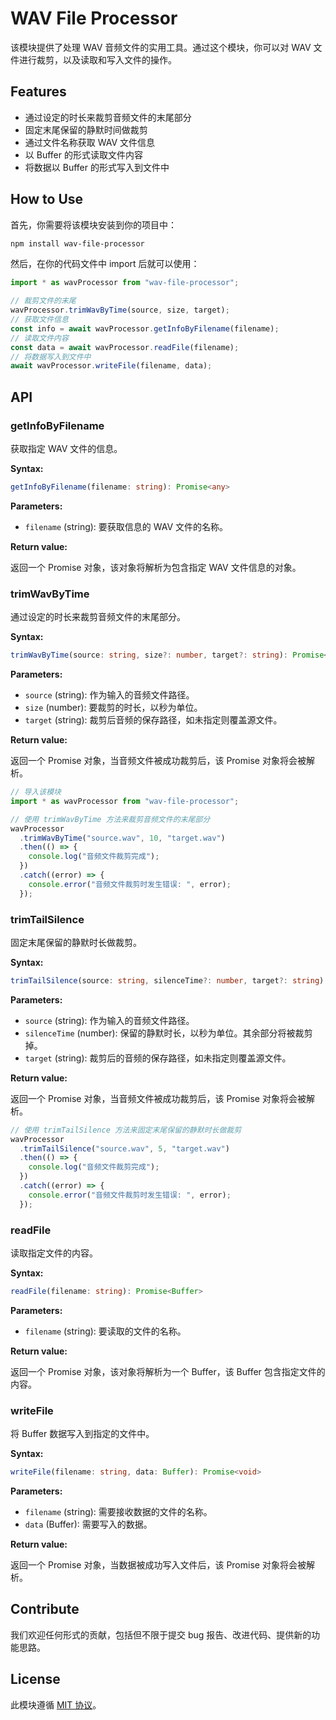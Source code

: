# WAV File Processor

该模块提供了处理 WAV 音频文件的实用工具。通过这个模块，你可以对 WAV 文件进行裁剪，以及读取和写入文件的操作。

## Features

- 通过设定的时长来裁剪音频文件的末尾部分
- 固定末尾保留的静默时间做裁剪
- 通过文件名称获取 WAV 文件信息
- 以 Buffer 的形式读取文件内容
- 将数据以 Buffer 的形式写入到文件中

## How to Use

首先，你需要将该模块安装到你的项目中：

```bash
npm install wav-file-processor
```

然后，在你的代码文件中 import 后就可以使用：

```typescript
import * as wavProcessor from "wav-file-processor";

// 裁剪文件的末尾
wavProcessor.trimWavByTime(source, size, target);
// 获取文件信息
const info = await wavProcessor.getInfoByFilename(filename);
// 读取文件内容
const data = await wavProcessor.readFile(filename);
// 将数据写入到文件中
await wavProcessor.writeFile(filename, data);
```

## API

### getInfoByFilename

获取指定 WAV 文件的信息。

**Syntax:**

```typescript
getInfoByFilename(filename: string): Promise<any>
```

**Parameters:**

- `filename` (string): 要获取信息的 WAV 文件的名称。

**Return value:**

返回一个 Promise 对象，该对象将解析为包含指定 WAV 文件信息的对象。

### trimWavByTime

通过设定的时长来裁剪音频文件的末尾部分。

**Syntax:**

```typescript
trimWavByTime(source: string, size?: number, target?: string): Promise<void>
```

**Parameters:**

- `source` (string): 作为输入的音频文件路径。
- `size` (number): 要裁剪的时长，以秒为单位。
- `target` (string): 裁剪后音频的保存路径，如未指定则覆盖源文件。

**Return value:**

返回一个 Promise 对象，当音频文件被成功裁剪后，该 Promise 对象将会被解析。

```ts
// 导入该模块
import * as wavProcessor from "wav-file-processor";

// 使用 trimWavByTime 方法来裁剪音频文件的末尾部分
wavProcessor
  .trimWavByTime("source.wav", 10, "target.wav")
  .then(() => {
    console.log("音频文件裁剪完成");
  })
  .catch((error) => {
    console.error("音频文件裁剪时发生错误: ", error);
  });
```

### trimTailSilence

固定末尾保留的静默时长做裁剪。

**Syntax:**

```typescript
trimTailSilence(source: string, silenceTime?: number, target?: string): Promise<void>
```

**Parameters:**

- `source` (string): 作为输入的音频文件路径。
- `silenceTime` (number): 保留的静默时长，以秒为单位。其余部分将被裁剪掉。
- `target` (string): 裁剪后的音频的保存路径，如未指定则覆盖源文件。

**Return value:**

返回一个 Promise 对象，当音频文件被成功裁剪后，该 Promise 对象将会被解析。

```ts
// 使用 trimTailSilence 方法来固定末尾保留的静默时长做裁剪
wavProcessor
  .trimTailSilence("source.wav", 5, "target.wav")
  .then(() => {
    console.log("音频文件裁剪完成");
  })
  .catch((error) => {
    console.error("音频文件裁剪时发生错误: ", error);
  });
```

### readFile

读取指定文件的内容。

**Syntax:**

```typescript
readFile(filename: string): Promise<Buffer>
```

**Parameters:**

- `filename` (string): 要读取的文件的名称。

**Return value:**

返回一个 Promise 对象，该对象将解析为一个 Buffer，该 Buffer 包含指定文件的内容。

### writeFile

将 Buffer 数据写入到指定的文件中。

**Syntax:**

```typescript
writeFile(filename: string, data: Buffer): Promise<void>
```

**Parameters:**

- `filename` (string): 需要接收数据的文件的名称。
- `data` (Buffer): 需要写入的数据。

**Return value:**

返回一个 Promise 对象，当数据被成功写入文件后，该 Promise 对象将会被解析。

## Contribute

我们欢迎任何形式的贡献，包括但不限于提交 bug 报告、改进代码、提供新的功能思路。

## License

此模块遵循 [MIT 协议](LICENSE.md)。
